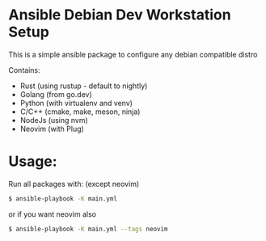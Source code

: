 # Ansible Debian Dev Workstation Setup

This is a simple ansible package to configure any debian compatible distro

Contains: 
* Rust (using rustup - default to nightly)
* Golang (from go.dev)
* Python (with virtualenv and venv)
* C/C++ (cmake, make, meson, ninja)
* NodeJs (using nvm)
* Neovim (with Plug)

# Usage:

Run all packages with: (except neovim)

```bash
$ ansible-playbook -K main.yml
```

or if you want neovim also

```bash
$ ansible-playbook -K main.yml --tags neovim 
```

